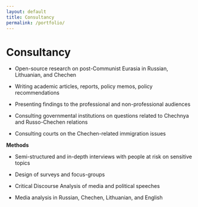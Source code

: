 ```yaml
---
layout: default
title: Consultancy
permalink: /portfolio/
---
```


# Consultancy

- Open-source research on post-Communist Eurasia in Russian, Lithuanian, and Chechen

- Writing academic articles, reports, policy memos, policy recommendations

- Presenting findings to the professional and non-professional audiences 

- Consulting governmental institutions on questions related to Chechnya and Russo-Chechen relations

- Consulting courts on the Chechen-related immigration issues

**Methods**

- Semi-structured and in-depth interviews with people at risk on sensitive topics 

- Design of surveys and focus-groups

- Critical Discourse Analysis of media and political speeches

- Media analysis in Russian, Chechen, Lithuanian, and English 